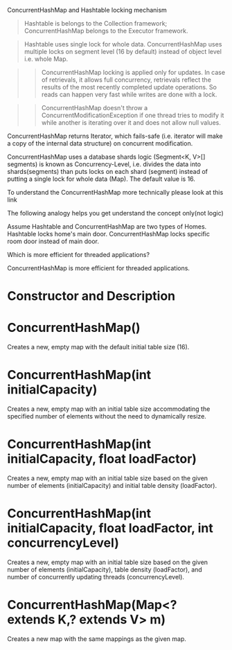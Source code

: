 ConcurrentHashMap and Hashtable locking mechanism

>Hashtable is belongs to the Collection framework; ConcurrentHashMap belongs to the Executor framework.

>Hashtable uses single lock for whole data. ConcurrentHashMap uses multiple locks on segment level (16 by default) instead of object level i.e. whole Map.

>>ConcurrentHashMap locking is applied only for updates. In case of retrievals, it allows full concurrency, retrievals reflect the results of the most recently completed update operations. So reads can happen very fast while writes are done with a lock.

>>ConcurrentHashMap doesn't throw a ConcurrentModificationException if one thread tries to modify it while another is iterating over it and does not allow null values.

ConcurrentHashMap returns Iterator, which fails-safe (i.e. iterator will make a copy of the internal data structure) on concurrent modification.

ConcurrentHashMap uses a database shards logic (Segment<K, V>[] segments) is known as Concurrency-Level, i.e. divides the data into shards(segments) than puts locks on each shard (segment) instead of putting a single lock for whole data (Map). The default value is 16.

To understand the ConcurrentHashMap more technically please look at this link

The following analogy helps you get understand the concept only(not logic)

Assume Hashtable and ConcurrentHashMap are two types of Homes.
Hashtable locks home's main door.
ConcurrentHashMap locks specific room door instead of main door.


Which is more efficient for threaded applications?

ConcurrentHashMap is more efficient for threaded applications.




Constructor and Description
============================================================================


ConcurrentHashMap()
===================

Creates a new, empty map with the default initial table size (16).

ConcurrentHashMap(int initialCapacity)
======================================


Creates a new, empty map with an initial table size accommodating the specified number of elements without the need to dynamically resize.


ConcurrentHashMap(int initialCapacity, float loadFactor)
======================================


Creates a new, empty map with an initial table size based on the given number of elements (initialCapacity) and initial table density (loadFactor).


ConcurrentHashMap(int initialCapacity, float loadFactor, int concurrencyLevel)
======================================



Creates a new, empty map with an initial table size based on the given number of elements (initialCapacity), table density (loadFactor), and number of concurrently updating threads (concurrencyLevel).


ConcurrentHashMap(Map<? extends K,? extends V> m)
======================================


Creates a new map with the same mappings as the given map.
